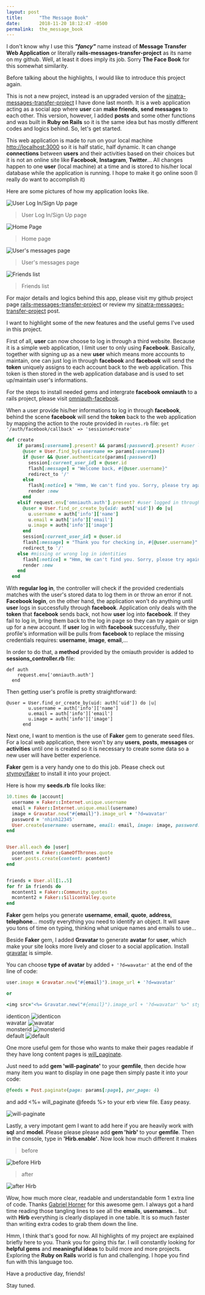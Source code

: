 ```yaml
---
layout: post
title:      "The Message Book"
date:       2018-11-20 18:12:47 -0500
permalink:  the_message_book
---
```



I don't know why I use this ***"fancy"*** name instead of **Message Transfer Web Application** or literally **rails-messages-transfer-project** as its name on my github. Well, at least it does imply its job. Sorry **The Face Book** for this somewhat similarity.

Before talking about the highlights, I would like to introduce this project again.

This is not a new project, instead is an upgraded version of the [sinatra-messages-transfer-project](https://nhinhdao.github.io/sinatra_social_web_application) I have done last month. It is a web application acting as a social app where **user** can **make friends**, **send messages** to each other. This version, however, I added **posts** and some other functions and was built in **Ruby on Rails** so it is the same idea but has mostly different codes and logics behind. So, let's get started.

This web application is made to run on your local machine [http://localhost:3000](#) so it is half static, half dynamic. It can change **connections** between **users** and their activities based on their choices but it is not an online site like **Facebook**, **Instagram**, **Twitter**... All changes happen to one **user** (local machine) at a time and is stored to his/her local database while the application is running.  I hope to make it go online soon (I really do want to accomplish it)

Here are some pictures of how my application looks like.

![User Log In/Sign Up page](https://i.imgur.com/sDZLTun.png)
> User Log In/Sign Up page

![Home Page](https://i.imgur.com/DlGGbQP.png)
> Home page

![User's messages page](https://i.imgur.com/JE6G5UV.png)
> User's messages page

![Friends list](https://i.imgur.com/V6rPcrX.png!)
> Friends list


For major details and logics behind this app, please visit my github project page [rails-messages-transfer-project](rails-messages-transfer-project) or review my [sinatra-messages-transfer-project](https://nhinhdao.github.io/sinatra_social_web_application) post. 

I want to highlight some of the new features and the useful gems I've used in this project.

First of all, **user** can now choose to log in through a third website. Because it is a simple web application, I limit  user to only using **Facebook**. Basically, together with signing up as a new **user** which means more accounts to maintain, one can just log in through **facebook** and **facebook** will send the **token** uniquely assigns to each account back to the web application. This token is then stored in the web application database and is used to set up/maintain user's informations.

For the steps to install needed gems and intergrate **facebook omniauth** to a rails project, please visit [omniauth-facebook](https://github.com/mkdynamic/omniauth-facebook).

When a user provide his/her informations to log in through **facebook**, behind the scene **facebook** will send the **token** back to the web application by mapping the action to the route provided in `routes.rb` file: `get '/auth/facebook/callback' => 'sessions#create'`

```ruby
def create
    if params[:username].present? && params[:password].present? #user logged in through form provided in the home page
      @user = User.find_by(:username => params[:username])
      if @user && @user.authenticate(params[:password])
        session[:current_user_id] = @user.id
        flash[:message] = "Welcome back, #{@user.username}"
        redirect_to '/'
      else
        flash[:notice] = "Hmm, We can't find you. Sorry, please try again!"
        render :new
      end
    elsif request.env['omniauth.auth'].present? #user logged in through facebook
      @user = User.find_or_create_by(uid: auth['uid']) do |u|
        u.username = auth['info']['name']
        u.email = auth['info']['email']
        u.image = auth['info']['image']
      end
      session[:current_user_id] = @user.id
      flash[:message] = "Thank you for checking in, #{@user.username}"
      redirect_to '/'
    else #missing or wrong log in identities
      flash[:notice] = "Hmm, We can't find you. Sorry, please try again!"
      render :new
    end
  end
```

With **regular log in**, the controller will check if the provided credentials matches with the user's stored data to log them in or throw an error if not. **Facebook login**, on the other hand, the application won't do anything until **user** logs in successfully through **facebook**. Application only deals with the **token** that **facebook** sends back, not how **user** log into **facebook**. If they fail to log in, bring them back to the log in page so they can try again or sign up for a new account. If **user** log in with **facebook** successfully, their profile's information will be pulls from **facebook** to replace the missing credentials requires: **username**, **image**, **email**,...

In order to do that, a **method** provided  by the omiauth provider is added to **sessions_controller.rb** file:
```
def auth
    request.env['omniauth.auth']
  end
```

Then getting user's profile is pretty straightforward:

```
@user = User.find_or_create_by(uid: auth['uid']) do |u|
        u.username = auth['info']['name']
        u.email = auth['info']['email']
        u.image = auth['info']['image']
      end
```

Next one, I want to mention is the use of **Faker** gem to generate seed files. For a local web application, there won't by any **users**, **posts**, **messages** or **activities** until one is created so it is necessary to create some data so a new user will have better experience.

**Faker** gem is a very handy one to do this job. Please check out [stympy/faker](https://github.com/stympy/faker) to install it into your project.

Here is how my **seeds.rb** file looks like:

```ruby
10.times do |account|
  username = Faker::Internet.unique.username
  email = Faker::Internet.unique.email(username)
  image = Gravatar.new("#{email}").image_url + '?d=wavatar'
  password = 'nhinh12345'
  User.create(username: username, email: email, image: image, password: password, password_confirmation: password)
end


User.all.each do |user|
  pcontent = Faker::GameOfThrones.quote
  user.posts.create(content: pcontent)
end


friends = User.all[1..5]
for fr in friends do
  mcontent1 = Faker::Community.quotes
  mcontent2 = Faker::SiliconValley.quote
end
```

**Faker** gem helps you generate **username**, **email**, **quote**, **address**, **telephone**... mostly everything you need to identify an object. It will save you tons of time on typing, thinking what unique names and emails to use...

Beside **Faker** gem, I added **Gravatar** to generate **avatar** for **user**, which make your site looks more lively and closer to a social application. Install [gravatar](https://github.com/sinisterchipmunk/gravatar) is simple.

You can choose **type of avatar** by added  `+ '?d=wavatar'` at the end of the line of code:

```ruby
user.image = Gravatar.new("#{email}").image_url + '?d=wavatar'

or 

<img src="<%= Gravatar.new("#{email}").image_url + '?d=wavatar' %>" style="width: 80px">
```


identicon ![identicon](https://i.imgur.com/M9rdvQV.png?1)     
wavatar ![wavatar](https://www.gravatar.com/avatar/ee4d1b570eff6ce63c7d97043980a98c?default=wavatar&forcedefault=1)        
monsterid ![monsterid](https://www.gravatar.com/avatar/ee4d1b570eff6ce63c7d97043980a98c?default=monsterid&forcedefault=1)    
default  ![default](https://www.gravatar.com/avatar/ee4d1b570eff6ce63c7d97043980a98c?forcedefault=1)

One more useful gem for those who wants to make their pages readable if they have long content pages is [will_paginate](https://github.com/mislav/will_paginate). 

Just need to add **gem 'will-paginate'** to your **gemfile**, then decide how many item you want to display in one page then simply paste it into your code:

```ruby
@feeds = Post.paginate(page: params[:page], per_page: 4)
```

and add <%= will_paginate @feeds %> to your erb view file. Easy peasy.

![will-paginate](https://i.imgur.com/CzaHCD1.png)

Lastly, a very impotant gem I want to add here if you are heavily work with **sql** and **model**. Please please please add **gem 'hirb'** to your **gemfile**. Then in the console, type in **'Hirb.enable'**. Now look how much different it makes

> before

![before Hirb](https://i.imgur.com/G9Vh0N5.png)

> after

![after Hirb](https://i.imgur.com/9qqNjow.png)

Wow, how much more clear, readable and understandable form 1 extra line of code. Thanks [Gabriel Horner](https://rubygems.org/profiles/cldwalker) for this awesome gem. I always got a hard time reading those tangling lines to see all the **emails**, **usernames**...  but with **Hirb** everything is clearly displayed in one table. It is so much faster than writing extra codes to grab them down the line. 

Hmm, I think that's good for now. All highlights of my project are explained briefly here to you. Thank you for going this far. I will constantly looking for **helpful gems** and **meaningful ideas** to build more and more projects. Exploring the **Ruby on Rails** world is fun and challenging. I hope you find fun with this language too.

Have a productive day, friends!

Stay tuned.

